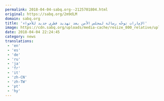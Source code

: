 ```yaml
---
permalink: 2018-04-04-sabq.org--2125701804.html
original: https://sabq.org/2m9dLM
domain: sabq.org
title: 'الإمارات توجّه رسالة لمجلس الأمن بعد تهديد قطري جديد للأجواء'
image: https://cdn.sabq.org/uploads/media-cache/resize_800_relative/uploads/material-file/5ac54f4c059c60397b82fcb5/5ac54f49455e2.jpg
date: 2018-04-04 22:24:45
category: news
translations: 
 - 'en'
 - 'es'
 - 'de'
 - 'ru'
 - 'ja'
 - 'fr'
 - 'it'
 - 'zh-CN'
 - 'zh-TW'
 - 'pt'
 - 'hy'
---
```


